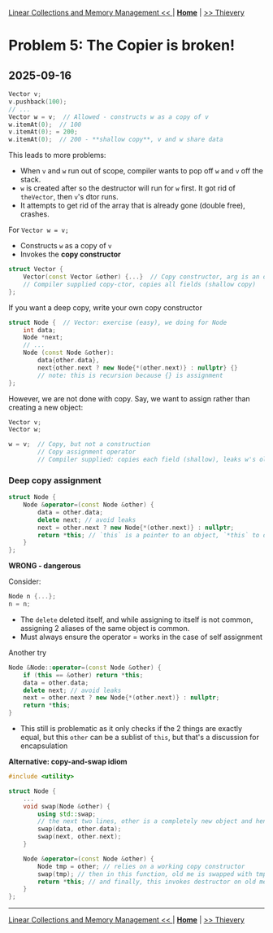 [Linear Collections and Memory Management << ](./problem_4.md) | [**Home**](../README.md) | [>> Thievery](./problem_6.md) 

# Problem 5: The Copier is broken!
## **2025-09-16**

```C++
Vector v;
v.pushback(100);
// ...
Vector w = v;  // Allowed - constructs w as a copy of v
w.itemAt(0);  // 100
v.itemAt(0); = 200;
w.itemAt(0);  // 200 - **shallow copy**, v and w share data 
```
This leads to more problems:
- When `v` and `w` run out of scope, compiler wants to pop off `w` and `v` off the stack.
- `w` is created after so the destructor will run for `w` first. It got rid of `theVector`, then `v`'s dtor runs.
- It attempts to get rid of the array that is already gone (double free), crashes.


For `Vector w = v;`
- Constructs `w` as a copy of `v`
- Invokes the **copy constructor**

```C++
struct Vector {
    Vector(const Vector &other) {...}  // Copy constructor, arg is an object of same class type
    // Compiler supplied copy-ctor, copies all fields (shallow copy)
};
```

If you want a deep copy, write your own copy constructor

```C++
struct Node {  // Vector: exercise (easy), we doing for Node
    int data;
    Node *next;
    // ...
    Node (const Node &other): 
        data{other.data}, 
        next{other.next ? new Node{*(other.next)} : nullptr} {} 
        // note: this is recursion because {} is assignment
};
```


However, we are not done with copy. Say, we want to assign rather than creating a new object:
```C++
Vector v;
Vector w;

w = v;  // Copy, but not a construction
        // Copy assignment operator
        // Compiler supplied: copies each field (shallow), leaks w's old data
```

### **Deep copy assignment**

```C++
struct Node {
    Node &operator=(const Node &other) {
        data = other.data;
        delete next; // avoid leaks
        next = other.next ? new Node{*(other.next)} : nullptr;
        return *this; // `this` is a pointer to an object, `*this` to deref
    }
};
```

**WRONG - dangerous**

Consider:
```C++
Node n {...};
n = n;
```
- The `delete` deleted itself, and while assigning to itself is not common, assigning 2 aliases of the same object is common.
- Must always ensure the operator = works in the case of self assignment

Another try
```C++
Node &Node::operator=(const Node &other) {
    if (this == &other) return *this;
    data = other.data;
    delete next; // avoid leaks
    next = other.next ? new Node{*(other.next)} : nullptr;
    return *this;
}
```
- This still is problematic as it only checks if the 2 things are exactly equal, but this `other` can be a sublist of `this`, but that's a discussion for encapsulation

**Alternative: copy-and-swap idiom**

```C++
#include <utility>

struct Node {
    ...
    void swap(Node &other) {
        using std::swap;
        // the next two lines, other is a completely new object and hence we get a deep copy
        swap(data, other.data);
        swap(next, other.next);
    }

    Node &operator=(const Node &other) {
        Node tmp = other; // relies on a working copy constructor
        swap(tmp); // then in this function, old me is swapped with tmp, which is new thing
        return *this; // and finally, this invokes destructor on old me, cleaning up.
    }
};
```
---
[Linear Collections and Memory Management << ](./problem_4.md) | [**Home**](../README.md) | [>> Thievery](./problem_6.md) 
